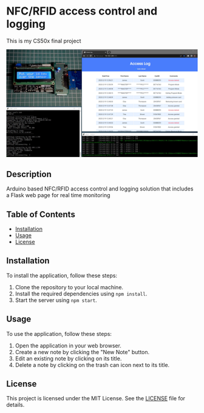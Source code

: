 # NFC/RFID access control and logging
This is my CS50x final project

[![Watch the video](screenshot.png)](https://youtu.be/T-D1KVIuvjA)

<!-- ![screenshot.png](screenshot.png) -->

## Description

Arduino based NFC/RFID access control and logging solution
that includes a Flask web page for real time monitoring

## Table of Contents

- [Installation](#installation)
- [Usage](#usage)
- [License](#license)

## Installation

To install the application, follow these steps:

1. Clone the repository to your local machine.
2. Install the required dependencies using `npm install`.
3. Start the server using `npm start`.

## Usage

To use the application, follow these steps:

1. Open the application in your web browser.
2. Create a new note by clicking the "New Note" button.
3. Edit an existing note by clicking on its title.
4. Delete a note by clicking on the trash can icon next to its title.

## License

This project is licensed under the MIT License. See the [LICENSE](LICENSE) file for details.
